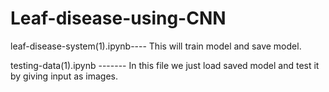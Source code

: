 # Leaf-disease-using-CNN

leaf-disease-system(1).ipynb---- This will train model and save model.

testing-data(1).ipynb ------- In this file we just load saved model and test it by giving input as images.

